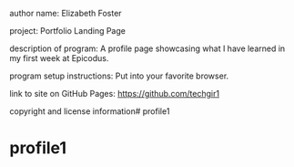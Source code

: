 author name:
Elizabeth Foster

project:
Portfolio Landing Page

description of program:
A profile page showcasing what I have learned in my first week at Epicodus.

program setup instructions:
Put into your favorite browser.

link to site on GitHub Pages:
https://github.com/techgir1

copyright and license information# profile1
# profile1
